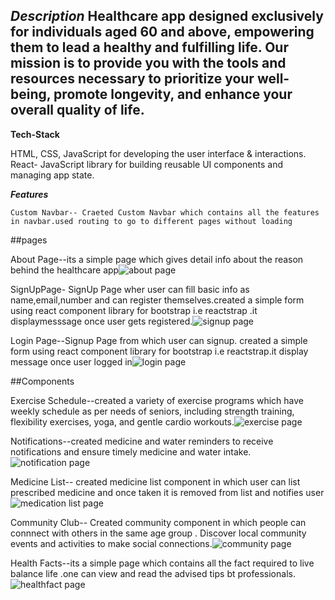 

***Description***
Healthcare app designed exclusively for individuals aged 60 and above, empowering them to lead a healthy and fulfilling life. Our mission is to provide you with the tools and resources necessary to prioritize your well-being, promote longevity, and enhance your overall quality of life.
 ------------------------------------------------------------------------------------------------------------------------------------------------------------
  **Tech-Stack**
  
  HTML, CSS, JavaScript  for developing the user interface & interactions.
React- JavaScript library for building reusable UI components and managing app state.
  
   ***Features***
   
   
    Custom Navbar-- Craeted Custom Navbar which contains all the features in navbar.used routing to go to different pages without loading
   
   ##pages
   
   About Page--its a simple page which  gives detail info about the reason behind the healthcare app![about page](https://github.com/gvs9/health_care_app.github.io/assets/92633276/f254aef1-e6e3-4e14-a73e-5318ca7f9ba9)

 SignUpPage- SignUp Page wher user can fill basic info as name,email,number and can register themselves.created a simple form using react component library for bootstrap i.e reactstrap .it displaymesssage once user gets registered.![signup page](https://github.com/gvs9/health_care_app.github.io/assets/92633276/6db14a94-8aca-47f9-be77-11fc90557ca1)

 
 Login Page--Signup Page from which user can signup. created a simple form using react component library for bootstrap i.e reactstrap.it display message once user logged in![login page](https://github.com/gvs9/health_care_app.github.io/assets/92633276/84605c6c-cff6-4aac-a7e1-bf5b24b92c9f)

##Components

 Exercise Schedule--created a variety of exercise programs  which have weekly  schedule as per needs of seniors, including strength training, flexibility exercises, yoga, and gentle cardio workouts.![exercise page](https://github.com/gvs9/health_care_app.github.io/assets/92633276/36afe51c-3a0a-4e77-9270-9bb793c93af0)
 
 Notifications--created medicine and water reminders to receive notifications and ensure timely medicine and water intake.
 ![notification page](https://github.com/gvs9/health_care_app.github.io/assets/92633276/b2607084-0574-4d6f-a86e-19fc2f36f7de)

Medicine List-- created medicine list component in which user can list prescribed medicine and  once taken it is removed from list and  notifies user![medication list page](https://github.com/gvs9/health_care_app.github.io/assets/92633276/93e19165-5367-47dc-bc5f-5250365a1aab)

Community Club-- Created community component in which people can  connnect with others in the same age group . Discover local community events and activities to make social connections.![community page](https://github.com/gvs9/health_care_app.github.io/assets/92633276/2d8e9945-40ef-40f3-9977-88420a1c1525)

Health Facts--its a simple page which contains all the fact required to live balance life .one can view and read the advised tips bt professionals.![healthfact page](https://github.com/gvs9/health_care_app.github.io/assets/92633276/38aff8f6-867c-4abf-b6d9-c363caf872aa)



